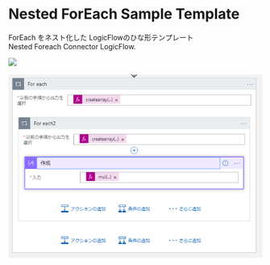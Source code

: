 # Nested ForEach Sample Template

ForEach をネスト化した LogicFlowのひな形テンプレート<br />
Nested Foreach Connector LogicFlow.

<a href="https://portal.azure.com/#create/Microsoft.Template/uri/https%3A%2F%2Fraw.githubusercontent.com%2Fahf0124%2FLogicFlow-ja%2Fmaster%2FNestedForEachLogicFlow%2Fnestedforeachtemplate.json" target="_blank">
    <img src="http://azuredeploy.net/deploybutton.png"/>
</a>

![LogicFlow](https://github.com/ahf0124/LogicFlow-ja/blob/master/NestedForEachLogicFlow/nestforeach2.png)
